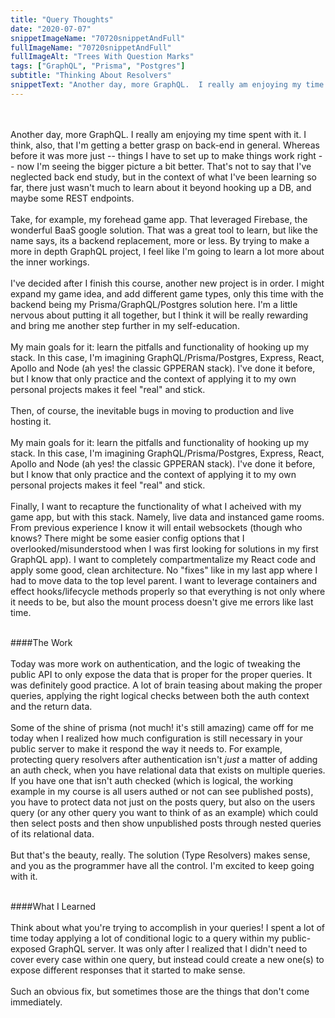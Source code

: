 ```yaml
---
title: "Query Thoughts"
date: "2020-07-07"
snippetImageName: "70720snippetAndFull"
fullImageName: "70720snippetAndFull"
fullImageAlt: "Trees With Question Marks"
tags: ["GraphQL", "Prisma", "Postgres"]
subtitle: "Thinking About Resolvers"
snippetText: "Another day, more GraphQL.  I really am enjoying my time spent with it.  I think, also, that I'm getting a better grasp on back-end in general.  Whereas before it was more just -- things I have to set up to make things work right -- now I'm seeing the bigger picture a bit better.  That's not to say that I've neglected back end study, but in the context of what I've been learning so far, there just wasn't much to learn about it beyond hooking up a DB, and maybe some REST endpoints."
---
```


<br>
<br>
Another day, more GraphQL.  I really am enjoying my time spent with it.  I think, also, that I'm getting a better grasp on back-end in general.  Whereas before it was more just -- things I have to set up to make things work right -- now I'm seeing the bigger picture a bit better.  That's not to say that I've neglected back end study, but in the context of what I've been learning so far, there just wasn't much to learn about it beyond hooking up a DB, and maybe some REST endpoints.
<br>
<br>
Take, for example, my forehead game app.  That leveraged Firebase, the wonderful BaaS google solution.  That was a great tool to learn, but like the name says, its a backend replacement, more or less.  By trying to make a more in depth GraphQL project, I feel like I'm going to learn a lot more about the inner workings.
<br>
<br>
I've decided after I finish this course, another new project is in order.  I might expand my game idea, and add different game types, only this time with the backend being my Prisma/GraphQL/Postgres solution here.  I'm a little nervous about putting it all together, but I think it will be really rewarding and bring me another step further in my self-education.
<br>
<br>
My main goals for it: learn the pitfalls and functionality of hooking up my stack.  In this case, I'm imagining GraphQL/Prisma/Postgres, Express, React, Apollo and Node (ah yes! the classic GPPERAN stack).  I've done it before, but I know that only practice and the context of applying it to my own personal projects makes it feel "real" and stick.    
<br>
<br>
Then, of course, the inevitable bugs in moving to production and live hosting it.
<br>
<br>
My main goals for it: learn the pitfalls and functionality of hooking up my stack.  In this case, I'm imagining GraphQL/Prisma/Postgres, Express, React, Apollo and Node (ah yes! the classic GPPERAN stack).  I've done it before, but I know that only practice and the context of applying it to my own personal projects makes it feel "real" and stick.    
<br>
<br>
Finally, I want to recapture the functionality of what I acheived with my game app, but with this stack.  Namely, live data and instanced game rooms.  From previous experience I know it will entail websockets (though who knows?  There might be some easier config options that I overlooked/misunderstood when I was first looking for solutions in my first GraphQL app).  I want to completely compartmentalize my React code and apply some good, clean architecture.  No "fixes" like in my last app where I had to move data to the top level parent.  I want to leverage containers and effect hooks/lifecycle methods properly so that everything is not only where it needs to be, but also the mount process doesn't give me errors like last time.
<br>
<br>

####The Work
<br>
<br>
Today was more work on authentication, and the logic of tweaking the public API to only expose the data that is proper for the proper queries.  It was definitely good practice.  A lot of brain teasing about making the proper queries, applying the right logical checks between both the auth context and the return data.
<br>
<br>
Some of the shine of prisma (not much! it's still amazing) came off for me today when I realized how much configuration is still necessary in your public server to make it respond the way it needs to.  For example, protecting query resolvers after authentication isn't *just* a matter of adding an auth check, when you have relational data that exists on multiple queries.  If you have one that isn't auth checked (which is logical, the working example in my course is all users authed or not can see published posts), you have to protect data not just on the posts query, but also on the users query (or any other query you want to think of as an example) which could then select posts and then show unpublished posts through nested queries of its relational data.
<br>
<br>
But that's the beauty, really.  The solution (Type Resolvers) makes sense, and you as the programmer have all the control.  I'm excited to keep going with it.
<br>
<br>

####What I Learned
<br>
<br>
Think about what you're trying to accomplish in your queries!  I spent a lot of time today applying a lot of conditional logic to a query within my public-exposed GraphQL server.  It was only after I realized that I didn't need to cover every case within one query, but instead could create a new one(s) to expose different responses that it started to make sense.
<br>
<br>
Such an obvious fix, but sometimes those are the things that don't come immediately.  
<br>
<br>
